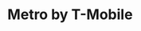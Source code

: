 ---
title: "Metro by T-Mobile"
url: /middle-river/metro-by-t-mobile-ballard-avenue/
shop: mobile phone
---
